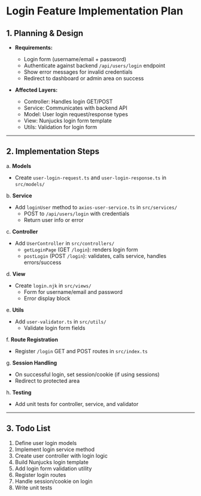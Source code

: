 # Login Feature Implementation Plan

## 1. Planning & Design

- **Requirements:**
  - Login form (username/email + password)
  - Authenticate against backend `/api/users/login` endpoint
  - Show error messages for invalid credentials
  - Redirect to dashboard or admin area on success

- **Affected Layers:**
  - Controller: Handles login GET/POST
  - Service: Communicates with backend API
  - Model: User login request/response types
  - View: Nunjucks login form template
  - Utils: Validation for login form

---

## 2. Implementation Steps

a. **Models**
- Create `user-login-request.ts` and `user-login-response.ts` in `src/models/`

b. **Service**
- Add `loginUser` method to `axios-user-service.ts` in `src/services/`
  - POST to `/api/users/login` with credentials
  - Return user info or error

c. **Controller**
- Add `UserController` in `src/controllers/`
  - `getLoginPage` (GET `/login`): renders login form
  - `postLogin` (POST `/login`): validates, calls service, handles errors/success

d. **View**
- Create `login.njk` in `src/views/`
  - Form for username/email and password
  - Error display block

e. **Utils**
- Add `user-validator.ts` in `src/utils/`
  - Validate login form fields

f. **Route Registration**
- Register `/login` GET and POST routes in `src/index.ts`

g. **Session Handling**
- On successful login, set session/cookie (if using sessions)
- Redirect to protected area

h. **Testing**
- Add unit tests for controller, service, and validator

---

## 3. Todo List

1. Define user login models
2. Implement login service method
3. Create user controller with login logic
4. Build Nunjucks login template
5. Add login form validation utility
6. Register login routes
7. Handle session/cookie on login
8. Write unit tests
